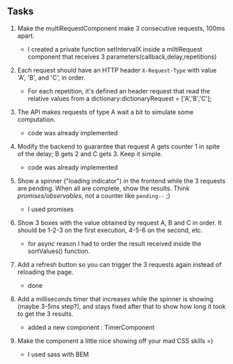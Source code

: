 

## Tasks

1. Make the multiRequestComponent make 3 consecutive requests, 100ms apart.

     - I created a private function setIntervalX inside a miltiRequest component that receives 3 parameters(callback,delay,repetitions)        

2. Each request should have an HTTP header `X-Request-Type` with value 'A', 'B', and 'C', in order.
   
   - For each repetition, it's defined an header request that read the relative values from a dictionary:dictionaryRequest = ['A','B','C'];

3. The API makes requests of type A wait a bit to simulate some computation.

   - code was already implemented
           
4. Modify the backend to guarantee that request A gets counter 1 in spite of the delay; B gets 2 and C gets 3. Keep it simple.

   - code was already implemented

5. Show a spinner ("loading indicator") in the frontend while the 3 requests are pending. When all are complete, show the results.
Think _promises/observables_, not a counter like `pending--` ;)

   - I used promises

6. Show 3 boxes with the value obtained by request A, B and C in order.
It should be 1-2-3 on the first execution, 4-5-6 on the second, etc.

   - for async reason I had to order the result received inside the sortValues() function.

7. Add a refresh button so you can trigger the 3 requests again instead of reloading the page.

   - done

8. Add a milliseconds timer that increases while the spinner is showing (maybe 3-5ms step?),
and stays fixed after that to show how long it took to get the 3 results.

    -  added a new component : TimerComponent

9. Make the component a little nice showing off your mad CSS skills =)

    - I used sass with BEM